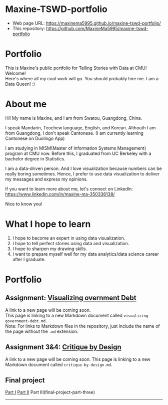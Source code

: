 # Maxine-TSWD-portfolio

- Web page URL: https://maxinema5995.github.io/maxine-tswd-portfolio/
- This repository: https://github.com/MaxineMa5995/maxine-tswd-portfolio


# Portfolio
This is Maxine's public portfolio for Telling Stories with Data at CMU! Welcome!  
Here's where all my cool work will go.  You should probably hire me. 
I am a Data Queen! :)


# About me

Hi!  My name is Maxine, and I am from Swatou, Guangdong, China. 

I speak Mandarin, Teochew language, English, and Korean. Althouth I am from Guangdong, I don't speak Cantonese. (I am currently learning Cantonese on Duolingo App)

I am studying in MISM(Master of Information Systems Management) program at CMU now. Before this, I graduated from UC Berkeley with a bachelor degree in Statistics. 

I am a data-driven person. And I love visualization because numbers can be really boring sometimes. Hence, I prefer to use data visualization to deliver my messages and express my opinions. 

If you want to learn more about me, let's connect on Linkedln: https://www.linkedin.com/in/maxine-ma-350336138/

Nice to know you! 


# What I hope to learn

1. I hope to become an expert in using data visualization. 
2. I hope to tell perfect stories using data and visualization.   
3. I hope to sharpen my drawing skills. 
4. I want to prepare myself well for my data analytics/data science career after I graduate. 


# Portfolio

## Assignment: [Visualizing overnment Debt](visualizing-government-debt)
A link to a new page will be coming soon.   
This page is linking to a new Markdown document called `visualizing-government-debt.md`.  
Note: For links to Markdown files in the repository, just include the name of the page without the `.md` extension. 

## Assignment 3&4: [Critique by Design](critique-by-design)
A link to a new page will be coming soon. 
This page is linking to a new Markdown document called `critique-by-design.md`.  

## Final project

[Part I](final-project-part-one)
[Part II](final-project-part-two)
Part III(final-project-part-three)

---
